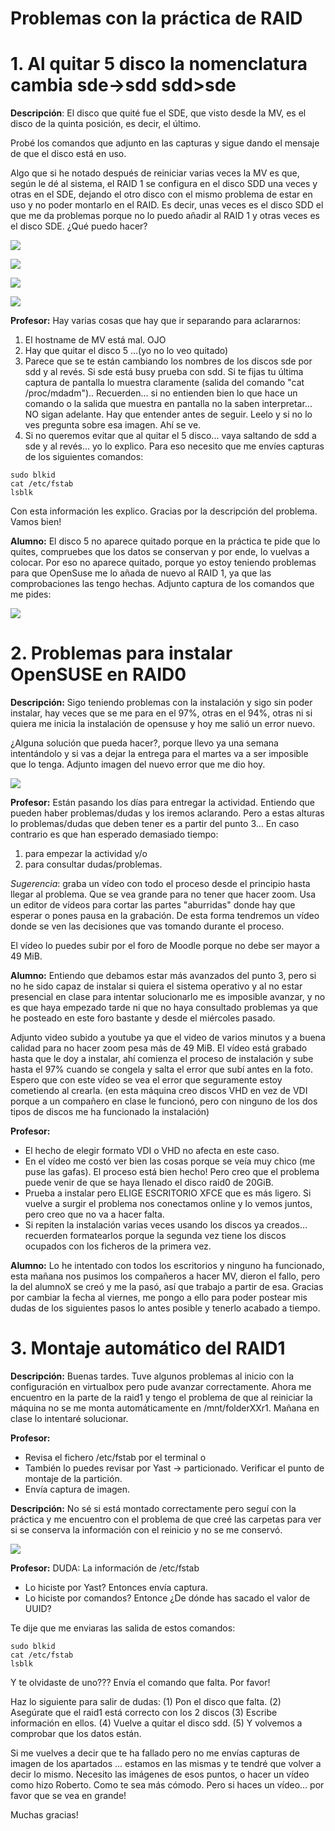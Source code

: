 
# Problemas con la práctica de RAID

# 1. Al quitar 5 disco la nomenclatura cambia sde->sdd sdd>sde

**Descripción**: El disco que quité fue el SDE, que visto desde la MV, es el disco de la quinta posición, es decir, el último.

Probé los comandos que adjunto en las capturas y sigue dando el mensaje de que el disco está en uso.

Algo que si he notado después de reiniciar varias veces la MV es que, según le dé al sistema, el RAID 1 se configura en el disco SDD una veces y otras en el SDE, dejando el otro disco con el mismo problema de estar en uso y no poder montarlo en el RAID. Es decir, unas veces es el disco SDD el que me da problemas porque no lo puedo añadir al RAID 1 y otras veces es el disco SDE. ¿Qué puedo hacer?

![](01/vbox-discos.png)

![](01/vbox-ficheros.png)

![](01/mv-particiones.png)

![](01/mv-comandos.png)

**Profesor:**
Hay varias cosas que hay que ir separando para aclararnos:
1) El hostname de MV está mal. OJO
2) Hay que quitar el disco 5 ...(yo no lo veo quitado)
3) Parece que se te están cambiando los nombres de los discos sde por sdd y al revés. Si sde está busy prueba con sdd. Si te fijas tu última captura de pantalla lo muestra claramente (salida del comando "cat /proc/mdadm").. Recuerden... si no entienden bien lo que hace un comando o la salida que muestra en pantalla no la saben interpretar... NO sigan adelante. Hay que entender antes de seguir. Leelo y si no lo ves pregunta sobre esa imagen. Ahí se ve.
4) Si no queremos evitar que al quitar el 5 disco... vaya saltando de sdd a sde y al revés... yo lo explico. Para eso necesito que me envíes capturas de los siguientes comandos:

```
sudo blkid
cat /etc/fstab
lsblk
```

Con esta información les explico. Gracias por la descripción del problema. Vamos bien!

**Alumno:** El disco 5 no aparece quitado porque en la práctica te pide que lo quites, compruebes que los datos se conservan y por ende, lo vuelvas a colocar. Por eso no aparece quitado, porque yo estoy teniendo problemas para que OpenSuse me lo añada de nuevo al RAID 1, ya que las comprobaciones las tengo hechas. Adjunto captura de los comandos que me pides:

![](01/mv-uuid.png)

# 2. Problemas para instalar OpenSUSE en RAID0

**Descripción:** Sigo teniendo problemas con la instalación y sigo sin poder instalar, hay veces que se me para en el 97%, otras en el 94%, otras ni si quiera me inicia la instalación de opensuse y hoy me salió un error nuevo.

¿Alguna solución que pueda hacer?, porque llevo ya una semana intentándolo y si vas a dejar la entrega para el martes va a ser imposible que lo tenga. Adjunto imagen del nuevo error que me dio hoy.

![](02/mv-instalacion-raid0.png)

**Profesor:** Están pasando los días para entregar la actividad.
Entiendo que pueden haber problemas/dudas y los iremos aclarando. Pero a estas alturas lo problemas/dudas que deben tener es a partir del punto 3...
En caso contrario es que han esperado demasiado tiempo:
1. para empezar la actividad y/o
2. para consultar dudas/problemas.

_Sugerencia_: graba un vídeo con todo el proceso desde el principio hasta llegar al problema. Que se vea grande para no tener que hacer zoom. Usa un editor de vídeos para cortar las partes "aburridas" donde hay que esperar o pones pausa en la grabación. De esta forma tendremos un vídeo donde se ven las decisiones que vas tomando durante el proceso.

El vídeo lo puedes subir por el foro de Moodle porque no debe ser mayor a 49 MiB.

**Alumno:** Entiendo que debamos estar más avanzados del punto 3, pero si no he sido capaz de instalar si quiera el sistema operativo y al no estar presencial en clase para intentar solucionarlo me es imposible avanzar, y no es que haya empezado tarde ni que no haya consultado problemas ya que he posteado en este foro bastante y desde el miércoles pasado.

Adjunto video subido a youtube ya que el video de varios minutos y a buena calidad para no hacer zoom pesa más de 49 MiB. El vídeo está grabado hasta que le doy a instalar, ahí comienza el proceso de instalación y sube hasta el 97% cuando se congela y salta el error que subí antes en la foto. Espero que con este vídeo se vea el error que seguramente estoy cometiendo al crearla. (en esta máquina creo discos VHD en vez de VDI porque a un compañero en clase le funcionó, pero con ninguno de los dos tipos de discos me ha funcionado la instalación)

**Profesor:**
* El hecho de elegir formato VDI o VHD no afecta en este caso.
* En el vídeo me costó ver bien las cosas porque se veía muy chico (me puse las gafas). El proceso está bien hecho! Pero creo que el problema puede venir de que se haya llenado el disco raid0 de 20GiB.
* Prueba a instalar pero ELIGE ESCRITORIO XFCE que es más ligero. Si vuelve a surgir el problema nos conectamos online y lo vemos juntos, pero creo que no va a hacer falta.
* Si repiten la instalación varias veces usando los discos ya creados... recuerden formatearlos porque la segunda vez tiene los discos ocupados con los ficheros de la primera vez.

**Alumno:** Lo he intentado con todos los escritorios y ninguno ha funcionado, esta mañana nos pusimos los compañeros a hacer MV, dieron el fallo, pero la del alumnoX se creó y me la pasó, así que trabajo a partir de esa. Gracias por cambiar la fecha al viernes, me pongo a ello para poder postear mis dudas de los siguientes pasos lo antes posible y tenerlo acabado a tiempo.

# 3. Montaje automático del RAID1

**Descripción:** Buenas tardes. Tuve algunos problemas al inicio con la configuración en virtualbox pero pude avanzar correctamente. Ahora me encuentro en la parte de la raid1 y tengo el problema de que al reiniciar la máquina no se me monta automáticamente en /mnt/folderXXr1. Mañana en clase lo intentaré solucionar.

**Profesor:**
* Revisa el fichero /etc/fstab por el terminal o
* También lo puedes revisar por Yast -> particionado. Verificar el punto de montaje de la partición.
* Envía captura de imagen.

**Descripción:** No sé si está montado correctamente pero seguí con la práctica y me encuentro con el problema de que creé las carpetas para ver si se conserva la información con el reinicio y no se me conservó.

![](04/etcfstab.png)

**Profesor:**
DUDA:
La información de /etc/fstab
* Lo hiciste por Yast? Entonces envía captura.
* Lo hiciste por comandos? Entonce ¿De dónde has sacado el valor de UUID?

Te dije que me enviaras las salida de estos comandos:
```
sudo blkid
cat /etc/fstab
lsblk
```

Y te olvidaste de uno??? Envía el comando que falta. Por favor!

Haz lo siguiente para salir de dudas:
(1) Pon el disco que falta.
(2) Asegúrate que el raid1 está correcto con los 2 discos
(3) Escribe información en ellos.
(4) Vuelve a quitar el disco sdd.
(5) Y volvemos a comprobar que los datos están.

Si me vuelves a decir que te ha fallado pero no me envías capturas de imagen de los apartados ... estamos en las mismas y te tendré que volver a decir lo mismo. Necesito las imágenes de esos puntos, o hacer un vídeo como hizo Roberto. Como te sea más cómodo. Pero si haces un vídeo... por favor que se vea en grande!

Muchas gracias!
